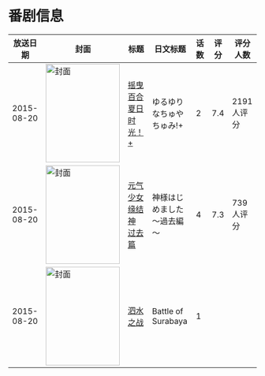 # 番剧信息

|放送日期|封面|标题|日文标题|话数|评分|评分人数|
|---|---|---|---|---|---|---|
|2015-08-20|<img src="//lain.bgm.tv/pic/cover/c/6b/d7/136311_N51T6.jpg" alt="封面" style="width:150px;height:200px;object-fit:cover;">|[摇曳百合 夏日时光！+](https://bangumi.tv/subject/136311)|ゆるゆり なちゅやちゅみ!+|2|7.4|2191人评分|
|2015-08-20|<img src="//lain.bgm.tv/pic/cover/c/38/b8/147365_05F3f.jpg" alt="封面" style="width:150px;height:200px;object-fit:cover;">|[元气少女缘结神 过去篇](https://bangumi.tv/subject/147365)|神様はじめました～過去編～|4|7.3|739人评分|
|2015-08-20|<img src="//lain.bgm.tv/pic/cover/c/8b/e9/163873_nsJ66.jpg" alt="封面" style="width:150px;height:200px;object-fit:cover;">|[泗水之战](https://bangumi.tv/subject/163873)|Battle of Surabaya|1|||
